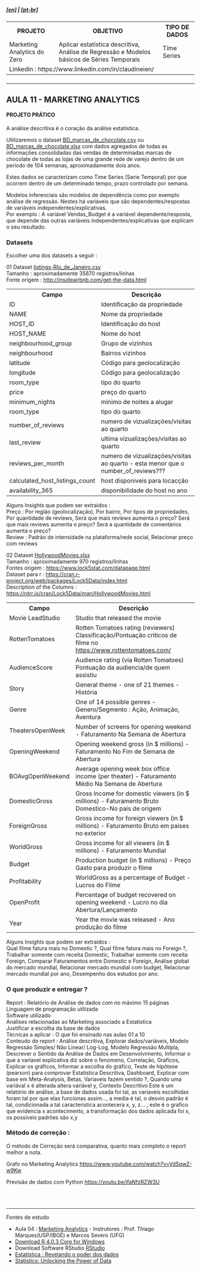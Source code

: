 <h5><a href="blank_">[en]</a> | <a href="blank_">[pt-br]</a>
</h5>
<h5>
<div>
  <table>
    <tr>
      <th>PROJETO</th>
      <th>OBJETIVO</th>
      <th>TIPO DE DADOS</th>
    </tr>
    <tr>
      <td>Marketing Analytics do Zero</td>
      <td>Aplicar estatística descritiva, Análise de Regressão e Modelos básicos de Séries Temporais</td>
      <td>Time Series</td>
    </tr>
    <tr>
        <td colspan="4">LinkedIn : https://www.linkedin.com/in/claudineien/</td>
    </tr>
  </table>
</div>
</h5>
<hr>
<h2>AULA 11 - MARKETING ANALYTICS</h2>
<h4>PROJETO PRÁTICO</h4>
<p>A análise descritiva é o coração da análise estatística.</p>
<p>Utilizaremos o dataset <a href="https://github.com/claudineien/marketing-analytics-gretl-r/tree/main/2-dataset">BD_marcas_de_chocolate.csv</a> ou <a href="https://github.com/claudineien/marketing-analytics-gretl-r/tree/main/2-dataset">BD_marcas_de_chocolate.xlsx</a> com dados agregados de todas as informações consolidadas das vendas de determinadas marcas de chocolate de todas as lojas de uma grande rede de varejo dentro de um período de 104 semanas, aproximadamente dois anos.</p>

<p>Estes dados se caracterizam como Time Series (Serie Temporal) por que ocorrem dentro de um determinado tempo, prazo controlado por semana.</p>

<p>Modelos inferenciais são modelos de dependência como por exemplo análise de regressão. Nestes há variáveis que são dependentes/respostas de variáveis independentes/explicativas.<br>
Por exemplo : A variável Vendas_Budget é a variável dependente/resposta, que depende das outras variáveis independentes/explicativas que explicam o seu resultado.</p>

<h3><strong>Datasets</strong></h3>

<p>Escolher uma dos datasets a seguir :</p>

<p>
01 Dataset <a href="/2-dataset/listings-RIo_de_Janeiro.csv">listings-RIo_de_Janeiro.csv</a><br>
Tamanho : aproximadamente 35870 registros/linhas<br>
Fonte origem : <a href="http://insideairbnb.com/get-the-data.html">http://insideairbnb.com/get-the-data.html</a><br>
<div>
  <table>
    <tr>
      <th>Campo</th>
      <th>Descrição</th>
    </tr>
    <tr>
      <td>ID</td>
      <td>Identificação da propriedade</td>
    </tr>
    <tr>
      <td>NAME</td>
      <td>Nome da propriedade</td>
    </tr>
    <tr>
      <td>HOST_ID</td>
      <td>Identificação do host</td>
    </tr>
    <tr>
      <td>HOST_NAME</td>
      <td>Nome do host</td>
    </tr>
    <tr>
      <td>neighbourhood_group</td>
      <td>Grupo de vizinhos</td>
    </tr>
    <tr>
      <td>neighbourhood</td>
      <td>Bairros vizinhos</td>
    </tr>
    <tr>
      <td>latitude</td>
      <td>Código para geolocalização</td>
    </tr>
    <tr>
      <td>longitude</td>
      <td>Código para geolocalização</td>
    </tr>
    <tr>
      <td>room_type</td>
      <td>tipo do quarto</td>
    </tr>
    <tr>
      <td>price</td>
      <td>preço do quarto</td>
    </tr>
    <tr>
      <td>minimum_nights</td>
      <td>minimo de noites a alugar</td>
    </tr>
    <tr>
      <td>room_type</td>
      <td>tipo do quarto</td>
    </tr>
    <tr>
      <td>number_of_reviews</td>
      <td>numero de vizualizações/visitas ao quarto</td>
    </tr>
    <tr>
      <td>last_review</td>
      <td>ultima vizualizações/visitas ao quarto</td>
    </tr>
    <tr>
      <td>reviews_per_month</td>
      <td>numero de vizualizações/visitas ao quarto - esta menor que o number_of_reviews???</td>
    </tr>
    <tr>
      <td>calculated_host_listings_count</td>
      <td>host disponiveis para locacção</td>
    </tr>
    <tr>
      <td>availability_365</td>
      <td>disponibilidade do host no ano</td>
    </tr>
  </table>
</div>
Alguns Insights que podem ser extraidos :<br>
Preço : Por região (geolocalização), Por bairro, Por tipos de propriedades, Por quantidade de reviews, Será que mais reviews aumenta o preço? Será que mais reviews aumenta o preço? Será a quantidade de comentários aumenta o preço?<br>
Review : Padrão de intensidade na plataforma/rede social, Relacionar preço com reviews</p>

<p>
02 Dataset <a href="/2-dataset/HollywoodMovies.xlsx">HollywoodMovies.xlsx</a><br>
Tamanho : aproximadamente 970 registros/linhas<br>
Fontes origem : <a href="https://www.lock5stat.com/datapage.html">https://www.lock5stat.com/datapage.html</a><br>
Dataset para r : <a href="https://cran.r-project.org/web/packages/Lock5Data/index.html">https://cran.r-project.org/web/packages/Lock5Data/index.html</a><br>
Description of the Columns : <a href="https://rdrr.io/cran/Lock5Data/man/HollywoodMovies.html">https://rdrr.io/cran/Lock5Data/man/HollywoodMovies.html</a><br>
<div>
  <table>
    <tr>
      <th>Campo</th>
      <th>Descrição</th>
    </tr>
    <tr>
      <td>Movie	LeadStudio</td>
      <td>Studio that released the movie</td>
    </tr>
    <tr>
      <td>RottenTomatoes</td>
      <td>Rotten Tomatoes rating (reviewers) Classificação/Pontuação criticos de filme no <a href="https://www.rottentomatoes.com/">https://www.rottentomatoes.com/</a></td>
    </tr>
    <tr>
      <td>AudienceScore</td>
      <td>Audience rating (via Rotten Tomatoes) Pontuação da audiencia/de quem assistiu</td>
    </tr>
    <tr>
      <td>Story</td>
      <td>General theme - one of 21 themes - História</td>
    </tr>
    <tr>
      <td>Genre</td>
      <td>One of 14 possible genres - Genero/Segmento : Ação, Animação, Aventura</td>
    </tr>
    <tr>
      <td>TheatersOpenWeek</td>
      <td>Number of screens for opening weekend - Faturamento Na Semana de Abertura</td>
    </tr>
    <tr>
      <td>OpeningWeekend</td>
      <td>Opening weekend gross (in $ millions) - Faturamento No Fim de Semana de Abertura</td>
    </tr>
    <tr>
      <td>BOAvgOpenWeekend</td>
      <td>Average opening week box office income (per theater) - Faturamento Médio Na Semana de Abertura</td>
    </tr>
    <tr>
      <td>DomesticGross</td>
      <td>Gross income for domestic viewers (in $ millions) - Faturamento Bruto Domestico-No pais de origem</td>
    </tr>
    <tr>
      <td>ForeignGross</td>
      <td>Gross income for foreign viewers (in $ millions) - Faturamento Bruto em paises no exterior</td>
    </tr>
    <tr>
      <td>WorldGross</td>
      <td>Gross income for all viewers (in $ millions) - Faturamento Mundial</td>
    </tr>
    <tr>
      <td>Budget</td>
      <td>Production budget (in $ millions) - Preço Gasto para produzir o filme</td>
    </tr>
    <tr>
      <td>Profitability</td>
      <td>WorldGross as a percentage of Budget - Lucros do Filme</td>
    </tr>
    <tr>
      <td>OpenProfit</td>
      <td>Percentage of budget recovered on opening weekend - Lucro no dia Abertura/Lançamento</td>
    </tr>
    <tr>
      <td>Year</td>
      <td>Year the movie was released - Ano produção do filme</td>
    </tr>
  </table>
</div>
Alguns Insights que podem ser extraidos :<br>
Qual filme fatura mais no Domestic ?, Qual filme fatura mais no Foreign ?, Trabalhar somente com receita Domestic, Trabalhar somente com receita Foreign, Comparar Faturamentos entre Domestic e Foreign, Análise global do mercado mundial, Relacionar mercado mundial com budget, Relacionar mercado mundial por ano, Desempenho dos estudos por ano.
</p>

<h3>O que produzir e entregar ?</h3>
<p>
Report : Relatório de Análise de dados com no máximo 15 páginas<br>
Linguagem de programação utilizada<br>
Software utilizado<br>
Análises relacionadas ao Marketing associado a Estatistica<br>
Justificar a escolha da base de dados<br>
Técnicas a aplicar : O que foi ensinado nas aulas 01 a 10<br>
Conteudo do report : Análise descritiva, Explorar dados/variáveis, Modelo Regressão Simples/ Não Linear/ Log-Log, Modelo Regressão Multipla, Descrever o Sentido da Análise de Dados em Desenvolvimento, Informar o que a variavel explicativa diz sobre o fenomeno, Correlação, Graficos, Explicar os gráficos, Informar a escolha do gráfico, Teste de hipótese (pearson) para comprovar Estatistica Descritiva, Dashboard, Explicar com base em Meta-Analysis, Betas, Variaveis fazem sentido ?, Quando uma variával x é alterada altera variável y, Contexto Descritivo Este é um relatório de análise, a base de dados usada foi tal, as variaveis escolhidas foram tal por que elas funcionas assim..., a media é tal, o desvio padrão é tal, condicionada a tal caracteristica acontecera x, y, z... , este é o grafico que evidencia x acontecimento, a transformação dos dados aplicada foi x, os possiveis padrões são x,y<br>
</p>

<h3>Método de correção :</h3>
<p>O método de Correção será comparativa, quanto mais completo o report melhor a nota.</p>

Grafo no Marketing Analytics
 https://www.youtube.com/watch?v=VdSqwZ-w9Kw

Previsão de dados com Python
 https://youtu.be/ifaNfzRZW3U


<br><br>
<hr>
<p>Fontes de estudo
    <ul>
        <li>Aula 04 : <a href="https://youtu.be/6VoKWYZdBzg">Marketing Analytics</a> - Instrutores : Prof. Thiago Marques(USP/IBGE) e Marcos Severo (UFG)</li>
        <li><a href="https://cran.r-project.org/bin/windows/base/">Download R 4.0.3 Core for Windows</a></li>
        <li>Download Software RStudio <a href="https://rstudio.com/products/rstudio/download/">RStudio</a></li>
        <li><a href="https://www.amazon.com/Estatstica-Revelando-Poder-dos-Dados/dp/8521633106">Estatística : Revelando o poder dos dados</a></li>
        <li><a href="https://www.lock5stat.com/">Statistics: Unlocking the Power of Data</a></li>
    </ul>
</p>

